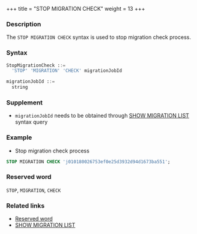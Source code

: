 +++
title = "STOP MIGRATION CHECK"
weight = 13
+++

### Description

The `STOP MIGRATION CHECK` syntax is used to stop migration check process.

### Syntax

```sql
StopMigrationCheck ::=
  'STOP' 'MIGRATION' 'CHECK' migrationJobId 

migrationJobId ::=
  string
```

### Supplement

- `migrationJobId` needs to be obtained through [SHOW MIGRATION LIST](/en/reference/distsql/syntax/ral/migration/show-migration-list/) syntax query

### Example

- Stop migration check process

```sql
STOP MIGRATION CHECK 'j010180026753ef0e25d3932d94d1673ba551';
```

### Reserved word

`STOP`, `MIGRATION`, `CHECK`

### Related links

- [Reserved word](/en/reference/distsql/syntax/reserved-word/)
- [SHOW MIGRATION LIST](/en/reference/distsql/syntax/ral/migration/show-migration-list/)
